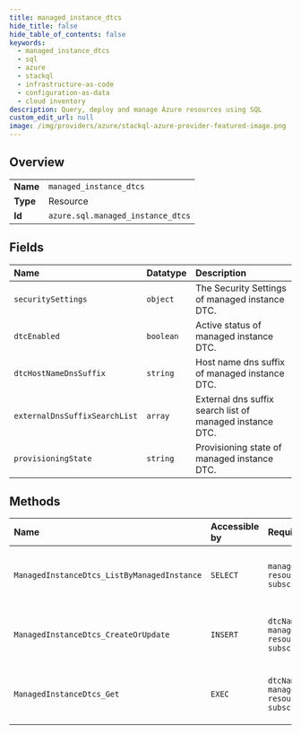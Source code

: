 ```yaml
---
title: managed_instance_dtcs
hide_title: false
hide_table_of_contents: false
keywords:
  - managed_instance_dtcs
  - sql
  - azure    
  - stackql
  - infrastructure-as-code
  - configuration-as-data
  - cloud inventory
description: Query, deploy and manage Azure resources using SQL
custom_edit_url: null
image: /img/providers/azure/stackql-azure-provider-featured-image.png
---
```

  
    

## Overview
<table><tbody>
<tr><td><b>Name</b></td><td><code>managed_instance_dtcs</code></td></tr>
<tr><td><b>Type</b></td><td>Resource</td></tr>
<tr><td><b>Id</b></td><td><code>azure.sql.managed_instance_dtcs</code></td></tr>
</tbody></table>

## Fields
| Name | Datatype | Description |
|:-----|:---------|:------------|
| `securitySettings` | `object` | The Security Settings of managed instance DTC. |
| `dtcEnabled` | `boolean` | Active status of managed instance DTC. |
| `dtcHostNameDnsSuffix` | `string` | Host name dns suffix of managed instance DTC. |
| `externalDnsSuffixSearchList` | `array` | External dns suffix search list of managed instance DTC. |
| `provisioningState` | `string` | Provisioning state of managed instance DTC. |
## Methods
| Name | Accessible by | Required Params | Description |
|:-----|:--------------|:----------------|:------------|
| `ManagedInstanceDtcs_ListByManagedInstance` | `SELECT` | `managedInstanceName, resourceGroupName, subscriptionId` | Gets a list of managed instance DTC settings. |
| `ManagedInstanceDtcs_CreateOrUpdate` | `INSERT` | `dtcName, managedInstanceName, resourceGroupName, subscriptionId` | Updates managed instance DTC settings. |
| `ManagedInstanceDtcs_Get` | `EXEC` | `dtcName, managedInstanceName, resourceGroupName, subscriptionId` | Gets managed instance DTC settings. |

